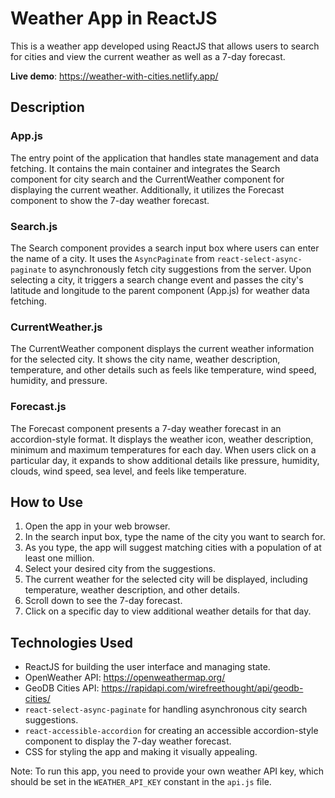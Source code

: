 # Weather App in ReactJS

This is a weather app developed using ReactJS that allows users to search for cities and view the current weather as well as a 7-day forecast.

**Live demo**: https://weather-with-cities.netlify.app/

## Description

### App.js

The entry point of the application that handles state management and data fetching. It contains the main container and integrates the Search component for city search and the CurrentWeather component for displaying the current weather. Additionally, it utilizes the Forecast component to show the 7-day weather forecast.

### Search.js

The Search component provides a search input box where users can enter the name of a city. It uses the `AsyncPaginate` from `react-select-async-paginate` to asynchronously fetch city suggestions from the server. Upon selecting a city, it triggers a search change event and passes the city's latitude and longitude to the parent component (App.js) for weather data fetching.

### CurrentWeather.js

The CurrentWeather component displays the current weather information for the selected city. It shows the city name, weather description, temperature, and other details such as feels like temperature, wind speed, humidity, and pressure.

### Forecast.js

The Forecast component presents a 7-day weather forecast in an accordion-style format. It displays the weather icon, weather description, minimum and maximum temperatures for each day. When users click on a particular day, it expands to show additional details like pressure, humidity, clouds, wind speed, sea level, and feels like temperature.

## How to Use

1. Open the app in your web browser.
2. In the search input box, type the name of the city you want to search for.
3. As you type, the app will suggest matching cities with a population of at least one million.
4. Select your desired city from the suggestions.
5. The current weather for the selected city will be displayed, including temperature, weather description, and other details.
6. Scroll down to see the 7-day forecast.
7. Click on a specific day to view additional weather details for that day.

## Technologies Used

- ReactJS for building the user interface and managing state.
- OpenWeather API: https://openweathermap.org/
- GeoDB Cities API: https://rapidapi.com/wirefreethought/api/geodb-cities/
- `react-select-async-paginate` for handling asynchronous city search suggestions.
- `react-accessible-accordion` for creating an accessible accordion-style component to display the 7-day weather forecast.
- CSS for styling the app and making it visually appealing.

Note: To run this app, you need to provide your own weather API key, which should be set in the `WEATHER_API_KEY` constant in the `api.js` file.